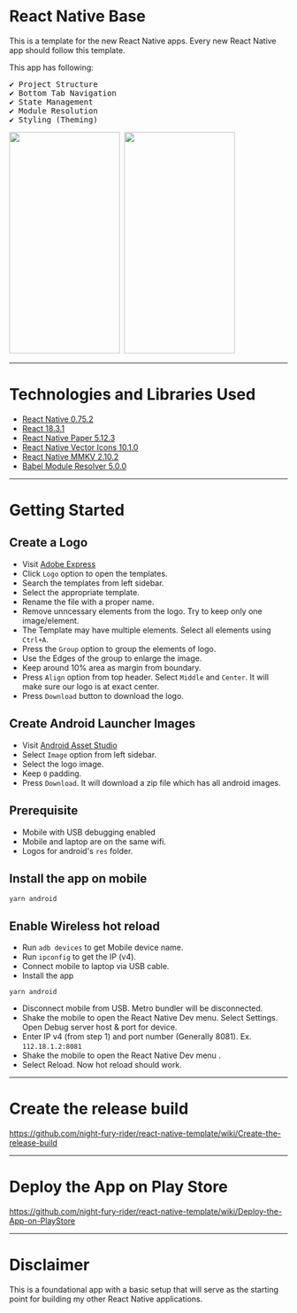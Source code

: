 # React Native Base

This is a template for the new React Native apps. Every new React Native app should follow this template.

This app has following:
<pre>
✔️ Project Structure
✔️ Bottom Tab Navigation
✔️ State Management
✔️ Module Resolution
✔️ Styling (Theming)
</pre>


<p>
  <pre><img src="https://github.com/user-attachments/assets/c1a01c32-f193-46e9-a2fb-57c45f560172" width="200" height="400" alt=""/> <img src="https://github.com/user-attachments/assets/8bfb498a-2ed3-446e-883f-d5c393e5b73b" width="200" height="400" alt=""/></pre>
</p>


--- 


# Technologies and Libraries Used

- [React Native 0.75.2](https://reactnative.dev/)
- [React 18.3.1](https://reactjs.org/)
- [React Native Paper 5.12.3](https://callstack.github.io/react-native-paper/)
- [React Native Vector Icons 10.1.0](https://www.npmjs.com/package/react-native-vector-icons)
- [React Native MMKV 2.10.2](https://github.com/mrousavy/react-native-mmkv)
- [Babel Module Resolver 5.0.0](https://www.npmjs.com/package/babel-plugin-module-resolver)

--- 


# Getting Started

## Create a Logo
- Visit [Adobe Express](https://new.express.adobe.com/)
- Click `Logo` option to open the templates.
- Search the templates from left sidebar.
- Select the appropriate template.
- Rename the file with a proper name.
- Remove unncessary elements from the logo. Try to keep only one image/element.
- The Template may have multiple elements. Select all elements using `Ctrl+A`.
- Press the `Group` option to group the elements of logo.
- Use the Edges of the group to enlarge the image.
- Keep around 10% area as margin from boundary.
- Press `Align` option from top header. Select `Middle` and `Center`. It will make sure our logo is at exact center.
- Press `Download` button to download the logo.

## Create Android Launcher Images
- Visit [Android Asset Studio](https://romannurik.github.io/AndroidAssetStudio/icons-launcher.html)
- Select `Image` option from left sidebar.
- Select the logo image.
- Keep `0` padding.
- Press `Download`. It will download a zip file which has all android images.


## Prerequisite

- Mobile with USB debugging enabled
- Mobile and laptop are on the same wifi.
- Logos for android's `res` folder.

## Install the app on mobile

```
yarn android
```

## Enable Wireless hot reload

- Run `adb devices` to get Mobile device name.
- Run `ipconfig` to get the IP (v4).
- Connect mobile to laptop via USB cable.
- Install the app

```
yarn android
```

- Disconnect mobile from USB. Metro bundler will be disconnected.
- Shake the mobile to open the React Native Dev menu. Select Settings. Open Debug server host & port for device.
- Enter IP v4 (from step 1) and port number (Generally 8081). Ex. `112.18.1.2:8081`
- Shake the mobile to open the React Native Dev menu .
- Select Reload. Now hot reload should work.

--- 


# Create the release build

https://github.com/night-fury-rider/react-native-template/wiki/Create-the-release-build

--- 


# Deploy the App on Play Store

https://github.com/night-fury-rider/react-native-template/wiki/Deploy-the-App-on-PlayStore

--- 

# Disclaimer

This is a foundational app with a basic setup that will serve as the starting point for building my other React Native applications.
